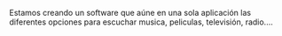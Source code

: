 Estamos creando un software que aúne en una sola aplicación las diferentes opciones para escuchar musica, peliculas, televisión, radio....